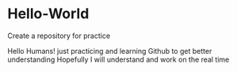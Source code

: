 # Hello-World
Create a repository for practice


Hello Humans! just practicing and learning Github to get better understanding
Hopefully I will understand and work on the real time
